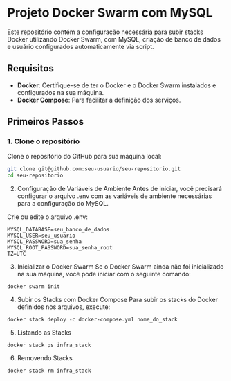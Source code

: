 # Projeto Docker Swarm com MySQL

Este repositório contém a configuração necessária para subir stacks Docker utilizando Docker Swarm, com MySQL, criação de banco de dados e usuário configurados automaticamente via script.

## Requisitos

- **Docker**: Certifique-se de ter o Docker e o Docker Swarm instalados e configurados na sua máquina.
- **Docker Compose**: Para facilitar a definição dos serviços.

## Primeiros Passos

### 1. Clone o repositório

Clone o repositório do GitHub para sua máquina local:
```bash
git clone git@github.com:seu-usuario/seu-repositorio.git
cd seu-repositorio
```
2. Configuração de Variáveis de Ambiente
Antes de iniciar, você precisará configurar o arquivo .env com as variáveis de ambiente necessárias para a configuração do MySQL.

Crie ou edite o arquivo .env:

```
MYSQL_DATABASE=seu_banco_de_dados
MYSQL_USER=seu_usuario
MYSQL_PASSWORD=sua_senha
MYSQL_ROOT_PASSWORD=sua_senha_root
TZ=UTC
```

3. Inicializar o Docker Swarm
Se o Docker Swarm ainda não foi inicializado na sua máquina, você pode iniciar com o seguinte comando:

```
docker swarm init
```
4. Subir os Stacks com Docker Compose
Para subir os stacks do Docker definidos nos arquivos, execute:

```
docker stack deploy -c docker-compose.yml nome_do_stack
```
5. Listando as Stacks
```
docker stack ps infra_stack
````
6. Removendo Stacks
```
docker stack rm infra_stack
```
